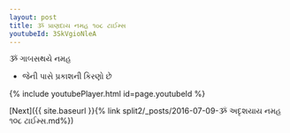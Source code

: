 ```yaml
---
layout: post
title: ૐ પ્રાણદાય નમહ ૧૦૮ ટાઈમ્સ
youtubeId: 3SkVgioNleA
---
```

 
 
 ૐ ગાબસથયે નમહ  
 
 -  જેની પાસે પ્રકાશની કિરણો છે 
 
  
 
  
 
 
 
 
 
 


{% include youtubePlayer.html id=page.youtubeId %}
 
[Next]({{ site.baseurl }}{% link  split2/_posts/2016-07-09-ૐ અદૃશયાય નમહ ૧૦૮ ટાઈમ્સ.md%})
 
